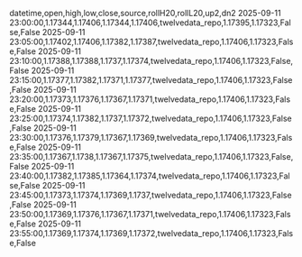 datetime,open,high,low,close,source,rollH20,rollL20,up2,dn2
2025-09-11 23:00:00,1.17344,1.17406,1.17344,1.17406,twelvedata_repo,1.17395,1.17323,False,False
2025-09-11 23:05:00,1.17402,1.17406,1.17382,1.17387,twelvedata_repo,1.17406,1.17323,False,False
2025-09-11 23:10:00,1.17388,1.17388,1.1737,1.17374,twelvedata_repo,1.17406,1.17323,False,False
2025-09-11 23:15:00,1.17377,1.17382,1.17371,1.17377,twelvedata_repo,1.17406,1.17323,False,False
2025-09-11 23:20:00,1.17373,1.17376,1.17367,1.17371,twelvedata_repo,1.17406,1.17323,False,False
2025-09-11 23:25:00,1.17374,1.17382,1.1737,1.17372,twelvedata_repo,1.17406,1.17323,False,False
2025-09-11 23:30:00,1.17376,1.17379,1.17367,1.17369,twelvedata_repo,1.17406,1.17323,False,False
2025-09-11 23:35:00,1.17367,1.1738,1.17367,1.17375,twelvedata_repo,1.17406,1.17323,False,False
2025-09-11 23:40:00,1.17382,1.17385,1.17364,1.17374,twelvedata_repo,1.17406,1.17323,False,False
2025-09-11 23:45:00,1.17373,1.17374,1.17369,1.1737,twelvedata_repo,1.17406,1.17323,False,False
2025-09-11 23:50:00,1.17369,1.17376,1.17367,1.17371,twelvedata_repo,1.17406,1.17323,False,False
2025-09-11 23:55:00,1.17369,1.17374,1.17369,1.17372,twelvedata_repo,1.17406,1.17323,False,False
